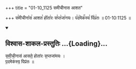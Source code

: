 +++
title = "01-10_1125 समीचीनास आशत"

+++
स꣣मीचीना꣡स꣢ आशत꣣ हो꣡ता꣢रः स꣣प्त꣡जा꣢नयः। प꣣द꣡मेक꣢꣯स्य꣣ पि꣡प्र꣢तः ॥ 01-10:1125 ॥

<div class="js_include" newlevelforh1="2" title="विश्वास-शाकल-प्रस्तुतिः" unfilled url="/vedAH_Rk/shAkalam/saMhitA/vishvAsa-prastutiH/09/010/07_samIchInAsa_Asate.md">
<details open><summary><h2>विश्वास-शाकल-प्रस्तुतिः ...{Loading}...</h2></summary>


स॒मी॒ची॒नास॑ आसते॒ होता॑रः स॒प्तजा॑मयः ।  
प॒दमेक॑स्य॒ पिप्र॑तः ॥

</details>
</div>